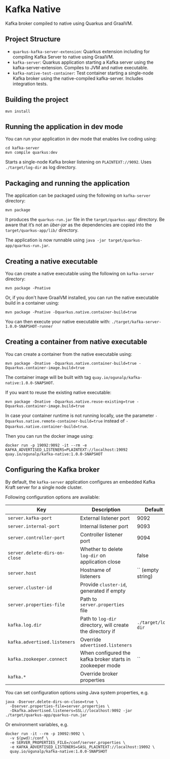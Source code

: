 # Kafka Native

Kafka broker compiled to native using Quarkus and GraalVM.

## Project Structure

- `quarkus-kafka-server-extension`: Quarkus extension including for compiling Kafka Server to native using GraalVM.
- `kafka-server`: Quarkus application starting a Kafka server using the kafka-server-extension. Compiles to JVM and native executable.
- `kafka-native-test-container`: Test container starting a single-node Kafka broker using the native-compiled kafka-server. Includes integration tests.

## Building the project

```shell script
mvn install
```

## Running the application in dev mode

You can run your application in dev mode that enables live coding using:
```shell script
cd kafka-server
mvn compile quarkus:dev
```

Starts a single-node Kafka broker listening on `PLAINTEXT://9092`. 
Uses `./target/log-dir` as log directory.

## Packaging and running the application

The application can be packaged using the following on `kafka-server` directory:
```shell script
mvn package
```
It produces the `quarkus-run.jar` file in the `target/quarkus-app/` directory.
Be aware that it’s not an _über-jar_ as the dependencies are copied into the `target/quarkus-app/lib/` directory.

The application is now runnable using `java -jar target/quarkus-app/quarkus-run.jar`.

## Creating a native executable

You can create a native executable using the following on `kafka-server` directory:
```shell script
mvn package -Pnative
```

Or, if you don't have GraalVM installed, you can run the native executable build in a container using:
```shell script
mvn package -Pnative -Dquarkus.native.container-build=true
```

You can then execute your native executable with: `./target/kafka-server-1.0.0-SNAPSHOT-runner`

## Creating a container from native executable

You can create a container from the native executable using: 
```shell script
mvn package -Dnative -Dquarkus.native.container-build=true -Dquarkus.container-image.build=true
```

The container image will be built with tag `quay.io/ogunalp/kafka-native:1.0.0-SNAPSHOT`.

If you want to reuse the existing native executable:

```shell script
mvn package -Dnative -Dquarkus.native.reuse-existing=true -Dquarkus.container-image.build=true
```

In case your container runtime is not running locally, use the parameter `-Dquarkus.native.remote-container-build=true` instead of `-Dquarkus.native.container-build=true`.

Then you can run the docker image using:

```shell script
docker run -p 19092:9092 -it --rm -e KAFKA_ADVERTISED_LISTENERS=PLAINTEXT://localhost:19092 quay.io/ogunalp/kafka-native:1.0.0-SNAPSHOT
```

## Configuring the Kafka broker

By default, the `kafka-server` application configures an embedded Kafka Kraft server for a single node cluster.

Following configuration options are available:

| Key                           | Description                                               | Default            |
|-------------------------------|-----------------------------------------------------------|--------------------|
| `server.kafka-port`           | External listener port                                    | 9092               |
| `server.internal-port`        | Internal listener port                                    | 9093               |
| `server.controller-port`      | Controller listener port                                  | 9094               |
| `server.delete-dirs-on-close` | Whether to delete `log-dir` on application close          | false              |
| `server.host`                 | Hostname of listeners                                     | `` (empty string)  |
| `server.cluster-id`           | Provide `cluster-id`, generated if empty                  |                    |
| `server.properties-file`      | Path to `server.properties` file                          |                    |
| `kafka.log.dir`               | Path to `log-dir` directory, will create the directory if | `./target/log-dir` |
| `kafka.advertised.listeners`  | Override `advertised.listeners`                           |                    |
| `kafka.zookeeper.connect`     | When configured the kafka broker starts in zookeeper mode | ``                 |
| `kafka.*`                     | Override broker properties                                |                    |


You can set configuration options using Java system properties, e.g.

```shell script
java -Dserver.delete-dirs-on-close=true \
  -Dserver.properties-file=server.properties \
  -Dkafka.advertised.listeners=SSL://localhost:9092 -jar ./target/quarkus-app/quarkus-run.jar
```

Or environment variables, e.g.

```shell script
docker run -it --rm -p 19092:9092 \
  -v $(pwd):/conf \
  -e SERVER_PROPERTIES_FILE=/conf/server.properties \
  -e KAFKA_ADVERTISED_LISTENERS=SASL_PLAINTEXT://localhost:19092 \
  quay.io/ogunalp/kafka-native:1.0.0-SNAPSHOT
```
